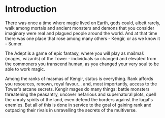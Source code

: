 # Introduction

There was once a time where magic lived on Earth, gods could, albeit rarely, walk among mortals and ancient monsters and demons that you consider imaginary were real and plagued people around the world. And at that time there was one place that rose among many others - Kengir, or as we know it - Sumer.

The Adept is a game of epic fantasy, where you will play as mašmaš (mages, wizards) of the Tower - individuals so changed and elevated from the commoners you transcend human, as you changed your very soul to be able to work magic.

Among the ranks of masmas of Kengir, status is everything.  Rank affords you resources, renown, royal favour... and, most importantly, access to the Tower's arcane secrets.  Kengir mages do many things: battle monsters threatening the peasantry, uncover nefarious and supernatural plots, quell the unruly spirits of the land, even defend the borders against the lugal's enemies.  But all of this is done in service to the goal of gaining rank and outpacing their rivals in unravelling the secrets of the multiverse.